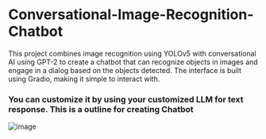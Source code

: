 # Conversational-Image-Recognition-Chatbot
This project combines image recognition using YOLOv5 with conversational AI using GPT-2 to create a chatbot that can recognize objects in images and engage in a dialog based on the objects detected. The interface is built using Gradio, making it simple to interact with.


### You can customize it by using your customized LLM for text response. This is a outline for creating Chatbot

![image](https://github.com/user-attachments/assets/1e9c3fb0-32d0-4e47-b2b3-79208c8ba6d0)
